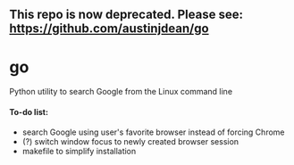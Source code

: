 ## This repo is now deprecated. Please see: https://github.com/austinjdean/go

# go
Python utility to search Google from the Linux command line

#### To-do list:
- search Google using user's favorite browser instead of forcing Chrome
- (?) switch window focus to newly created browser session
- makefile to simplify installation
